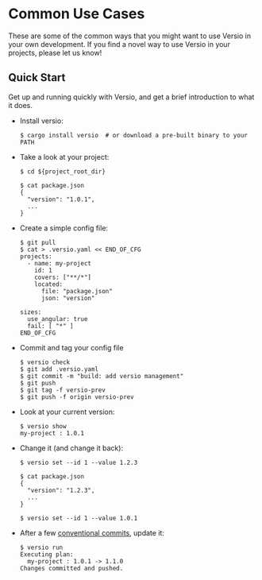 # Common Use Cases

These are some of the common ways that you might want to use Versio in
your own development. If you find a novel way to use Versio in your
projects, please let us know!

## Quick Start

Get up and running quickly with Versio, and get a brief introduction to
what it does.

- Install versio:
  ```
  $ cargo install versio  # or download a pre-built binary to your PATH
  ```

- Take a look at your project:
  ```
  $ cd ${project_root_dir}

  $ cat package.json
  {
    "version": "1.0.1",
    ...
  }
  ```
- Create a simple config file:
  ```
  $ git pull
  $ cat > .versio.yaml << END_OF_CFG
  projects:
    - name: my-project
      id: 1
      covers: ["**/*"]
      located:
        file: "package.json"
        json: "version"

  sizes:
    use_angular: true
    fail: [ "*" ]
  END_OF_CFG
  ```
- Commit and tag your config file
  ```
  $ versio check
  $ git add .versio.yaml
  $ git commit -m "build: add versio management"
  $ git push
  $ git tag -f versio-prev
  $ git push -f origin versio-prev
  ```
- Look at your current version:
  ```
  $ versio show
  my-project : 1.0.1
  ```
- Change it (and change it back):
  ```
  $ versio set --id 1 --value 1.2.3

  $ cat package.json
  {
    "version": "1.2.3",
    ...
  }

  $ versio set --id 1 --value 1.0.1
  ```
- After a few [conventional
  commits](https://www.conventionalcommits.org/), update it:
  ```
  $ versio run
  Executing plan:
    my-project : 1.0.1 -> 1.1.0
  Changes committed and pushed.
  ```
